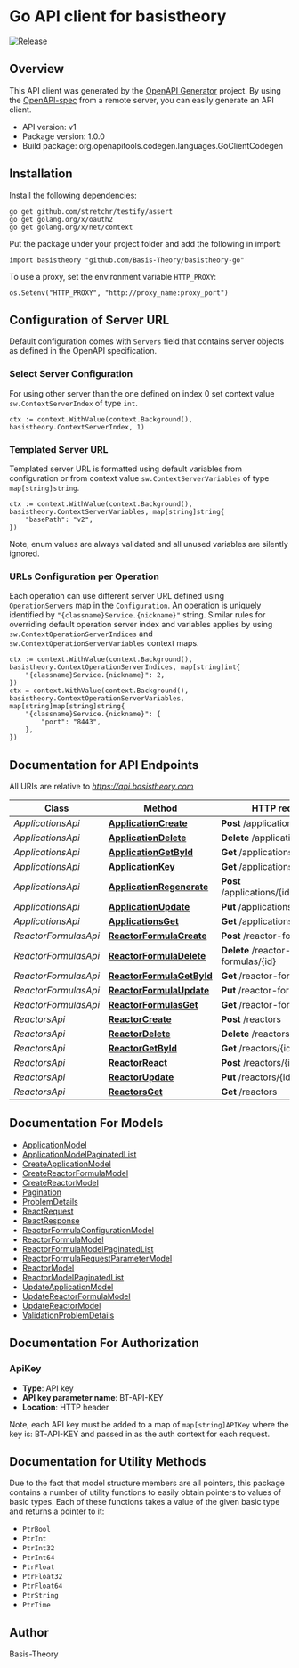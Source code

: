 # Go API client for basistheory

[![Release](https://github.com/Basis-Theory/basistheory-go/actions/workflows/release.yml/badge.svg)](https://github.com/Basis-Theory/basistheory-go/actions/workflows/release.yml)

## Overview
This API client was generated by the [OpenAPI Generator](https://openapi-generator.tech) project.  By using the [OpenAPI-spec](https://www.openapis.org/) from a remote server, you can easily generate an API client.

- API version: v1
- Package version: 1.0.0
- Build package: org.openapitools.codegen.languages.GoClientCodegen

## Installation

Install the following dependencies:

```shell
go get github.com/stretchr/testify/assert
go get golang.org/x/oauth2
go get golang.org/x/net/context
```

Put the package under your project folder and add the following in import:

```golang
import basistheory "github.com/Basis-Theory/basistheory-go"
```

To use a proxy, set the environment variable `HTTP_PROXY`:

```golang
os.Setenv("HTTP_PROXY", "http://proxy_name:proxy_port")
```

## Configuration of Server URL

Default configuration comes with `Servers` field that contains server objects as defined in the OpenAPI specification.

### Select Server Configuration

For using other server than the one defined on index 0 set context value `sw.ContextServerIndex` of type `int`.

```golang
ctx := context.WithValue(context.Background(), basistheory.ContextServerIndex, 1)
```

### Templated Server URL

Templated server URL is formatted using default variables from configuration or from context value `sw.ContextServerVariables` of type `map[string]string`.

```golang
ctx := context.WithValue(context.Background(), basistheory.ContextServerVariables, map[string]string{
	"basePath": "v2",
})
```

Note, enum values are always validated and all unused variables are silently ignored.

### URLs Configuration per Operation

Each operation can use different server URL defined using `OperationServers` map in the `Configuration`.
An operation is uniquely identified by `"{classname}Service.{nickname}"` string.
Similar rules for overriding default operation server index and variables applies by using `sw.ContextOperationServerIndices` and `sw.ContextOperationServerVariables` context maps.

```
ctx := context.WithValue(context.Background(), basistheory.ContextOperationServerIndices, map[string]int{
	"{classname}Service.{nickname}": 2,
})
ctx = context.WithValue(context.Background(), basistheory.ContextOperationServerVariables, map[string]map[string]string{
	"{classname}Service.{nickname}": {
		"port": "8443",
	},
})
```

## Documentation for API Endpoints

All URIs are relative to *https://api.basistheory.com*

Class | Method | HTTP request | Description
------------ | ------------- | ------------- | -------------
*ApplicationsApi* | [**ApplicationCreate**](docs/ApplicationsApi.md#applicationcreate) | **Post** /applications |
*ApplicationsApi* | [**ApplicationDelete**](docs/ApplicationsApi.md#applicationdelete) | **Delete** /applications/{id} |
*ApplicationsApi* | [**ApplicationGetById**](docs/ApplicationsApi.md#applicationgetbyid) | **Get** /applications/{id} |
*ApplicationsApi* | [**ApplicationKey**](docs/ApplicationsApi.md#applicationkey) | **Get** /applications/key |
*ApplicationsApi* | [**ApplicationRegenerate**](docs/ApplicationsApi.md#applicationregenerate) | **Post** /applications/{id}/regenerate |
*ApplicationsApi* | [**ApplicationUpdate**](docs/ApplicationsApi.md#applicationupdate) | **Put** /applications/{id} |
*ApplicationsApi* | [**ApplicationsGet**](docs/ApplicationsApi.md#applicationsget) | **Get** /applications |
*ReactorFormulasApi* | [**ReactorFormulaCreate**](docs/ReactorFormulasApi.md#reactorformulacreate) | **Post** /reactor-formulas |
*ReactorFormulasApi* | [**ReactorFormulaDelete**](docs/ReactorFormulasApi.md#reactorformuladelete) | **Delete** /reactor-formulas/{id} |
*ReactorFormulasApi* | [**ReactorFormulaGetById**](docs/ReactorFormulasApi.md#reactorformulagetbyid) | **Get** /reactor-formulas/{id} |
*ReactorFormulasApi* | [**ReactorFormulaUpdate**](docs/ReactorFormulasApi.md#reactorformulaupdate) | **Put** /reactor-formulas/{id} |
*ReactorFormulasApi* | [**ReactorFormulasGet**](docs/ReactorFormulasApi.md#reactorformulasget) | **Get** /reactor-formulas |
*ReactorsApi* | [**ReactorCreate**](docs/ReactorsApi.md#reactorcreate) | **Post** /reactors |
*ReactorsApi* | [**ReactorDelete**](docs/ReactorsApi.md#reactordelete) | **Delete** /reactors/{id} |
*ReactorsApi* | [**ReactorGetById**](docs/ReactorsApi.md#reactorgetbyid) | **Get** /reactors/{id} |
*ReactorsApi* | [**ReactorReact**](docs/ReactorsApi.md#reactorreact) | **Post** /reactors/{id}/react |
*ReactorsApi* | [**ReactorUpdate**](docs/ReactorsApi.md#reactorupdate) | **Put** /reactors/{id} |
*ReactorsApi* | [**ReactorsGet**](docs/ReactorsApi.md#reactorsget) | **Get** /reactors |


## Documentation For Models

- [ApplicationModel](docs/ApplicationModel.md)
- [ApplicationModelPaginatedList](docs/ApplicationModelPaginatedList.md)
- [CreateApplicationModel](docs/CreateApplicationModel.md)
- [CreateReactorFormulaModel](docs/CreateReactorFormulaModel.md)
- [CreateReactorModel](docs/CreateReactorModel.md)
- [Pagination](docs/Pagination.md)
- [ProblemDetails](docs/ProblemDetails.md)
- [ReactRequest](docs/ReactRequest.md)
- [ReactResponse](docs/ReactResponse.md)
- [ReactorFormulaConfigurationModel](docs/ReactorFormulaConfigurationModel.md)
- [ReactorFormulaModel](docs/ReactorFormulaModel.md)
- [ReactorFormulaModelPaginatedList](docs/ReactorFormulaModelPaginatedList.md)
- [ReactorFormulaRequestParameterModel](docs/ReactorFormulaRequestParameterModel.md)
- [ReactorModel](docs/ReactorModel.md)
- [ReactorModelPaginatedList](docs/ReactorModelPaginatedList.md)
- [UpdateApplicationModel](docs/UpdateApplicationModel.md)
- [UpdateReactorFormulaModel](docs/UpdateReactorFormulaModel.md)
- [UpdateReactorModel](docs/UpdateReactorModel.md)
- [ValidationProblemDetails](docs/ValidationProblemDetails.md)


## Documentation For Authorization



### ApiKey

- **Type**: API key
- **API key parameter name**: BT-API-KEY
- **Location**: HTTP header

Note, each API key must be added to a map of `map[string]APIKey` where the key is: BT-API-KEY and passed in as the auth context for each request.


## Documentation for Utility Methods

Due to the fact that model structure members are all pointers, this package contains
a number of utility functions to easily obtain pointers to values of basic types.
Each of these functions takes a value of the given basic type and returns a pointer to it:

* `PtrBool`
* `PtrInt`
* `PtrInt32`
* `PtrInt64`
* `PtrFloat`
* `PtrFloat32`
* `PtrFloat64`
* `PtrString`
* `PtrTime`

## Author

Basis-Theory

